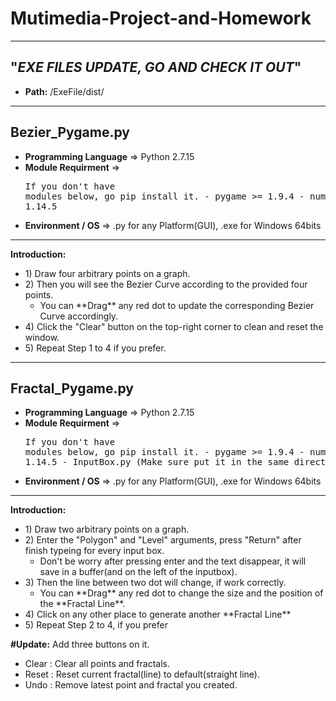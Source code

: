 # Mutimedia-Project-and-Homework
------------------------------------------------------------------
## "*********EXE FILES UPDATE, GO AND CHECK IT OUT*********" ##
- **Path:** /ExeFile/dist/
------------------------------------------------------------------
## Bezier_Pygame.py
- **Programming Language** => Python 2.7.15
- **Module Requirment** => <pre>If you don't have modules below, go pip install it.
                            - pygame >= 1.9.4 
                            - numpy >= 1.14.5</pre>
- **Environment / OS** => .py for any Platform(GUI), .exe for Windows 64bits
------------------------------------------------------------------
**Introduction:**
<ul>
  <li> 1) Draw four arbitrary points on a graph.
  <li> 2) Then you will see the Bezier Curve according to the provided four points.
  <ul>
    <li> You can **Drag** any red dot to update the corresponding Bezier Curve accordingly.
  </ul> 
  <li> 4) Click the "Clear" button on the top-right corner to clean and reset the window.
  <li> 5) Repeat Step 1 to 4 if you prefer.
</ul>

------------------------------------------------------------------
## Fractal_Pygame.py
- **Programming Language** => Python 2.7.15
- **Module Requirment** => <pre>If you don't have modules below, go pip install it.
                            - pygame >= 1.9.4 
                            - numpy >= 1.14.5
                            - InputBox.py (Make sure put it in the same directory)</pre>
- **Environment / OS** => .py for any Platform(GUI), .exe for Windows 64bits

------------------------------------------------------------------
**Introduction:**
<ul>
  <li> 1) Draw two arbitrary points on a graph.
  <li> 2) Enter the "Polygon" and "Level" arguments, press "Return" after finish typeing for every input box.
  <ul>
    <li> Don't be worry after pressing enter and the text disappear, it will save in a buffer(and on the left of the inputbox).
  </ul>
  <li> 3) Then the line between two dot will change, if work correctly.
  <ul>
    <li> You can **Drag** any red dot to change the size and the position of the **Fractal Line**.
  </ul>  
  <li> 4) Click on any other place to generate another **Fractal Line**
  <li> 5) Repeat Step 2 to 4, if you prefer
</ul>

**#Update:** Add three buttons on it.
<ul>
  <li> Clear  : Clear all points and fractals.
  <li> Reset  : Reset current fractal(line) to default(straight line).
  <li> Undo   : Remove latest point and fractal you created.
</ul>
